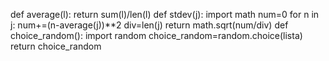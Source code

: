 def average(l):
  return sum(l)/len(l)
def stdev(j):
  import math 
  num=0
  for n in j:
    num+=(n-average(j))**2
  div=len(j)
  return math.sqrt(num/div)
def choice_random():
  import random
  choice_random=random.choice(lista)
  return choice_random
